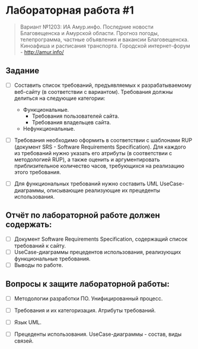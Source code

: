 # Лабораторная работа #1 
> Вариант №1203: ИА Амур.инфо. Последние новости Благовещенска и Амурской области. 
  Прогноз погоды, телепрограмма, частные объявления и вакансии Благовещенска. 
  Киноафиша и расписания транспорта. Городской интернет-форум - http://amur.info/

## Задание 
- [ ] Составить список требований, предъявляемых к разрабатываемому веб-сайту (в соответствии с вариантом). Требования должны делиться на следующие категории:
    - Функциональные.
        - Требования пользователей сайта.
        - Требования владельцев сайта.
    - Нефункциональные.

- [ ] Требования необходимо оформить в соответствии с шаблонами RUP (документ SRS - Software Requirements Specification). Для каждого из требований нужно указать его атрибуты (в соответствии с методологией RUP), а также оценить и аргументировать приблизительное количество часов, требующихся на реализацию этого требования.

- [ ] Для функциональных требований нужно составить UML UseCase-диаграммы, описывающие реализующие их прецеденты использования.

## Отчёт по лабораторной работе должен содержать:

- [ ] Документ Software Requirements Specification, содержащий список требований к сайту.
- [ ] UseCase-диаграммы прецедентов использования, реализующих функциональные требования.
- [ ] Выводы по работе.

## Вопросы к защите лабораторной работы:

- [ ] Методологии разработки ПО. Унифицированный процесс.
- [ ] Требования и их категоризация. Атрибуты требований.
- [ ] Язык UML.
- [ ] Прецеденты использования. UseCase-диаграммы - состав, виды связей.

